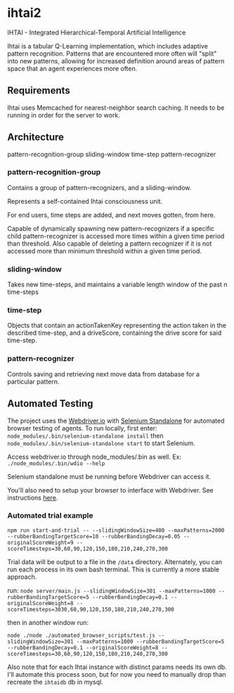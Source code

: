 # ihtai2

IHTAI - Integrated Hierarchical-Temporal Artificial Intelligence

Ihtai is a tabular Q-Learning implementation, which includes adaptive pattern recognition. Patterns that are encountered more often will "split" into new patterns, allowing for increased definition around areas of pattern space that an agent experiences more often.

## Requirements
Ihtai uses Memcached for nearest-neighbor search caching. It needs to be running in order for the server to work.

## Architecture
pattern-recognition-group
  sliding-window
    time-step
  pattern-recognizer

### pattern-recognition-group
Contains a group of pattern-recognizers, and a sliding-window.

Represents a self-contained Ihtai consciousness unit.

For end users, time steps are added, and next moves gotten, from here.

Capable of dynamically spawning new pattern-recognizers if a specific child pattern-recognizer is 
accessed more times within a given time period than threshold. Also capable of deleting a pattern recognizer
if it is not accessed more than minimum threshold within a given time period.

### sliding-window
Takes new time-steps, and maintains a variable length window of the past n time-steps


### time-step
Objects that contain an actionTakenKey representing the action taken in the described time-step,
and a driveScore, containing the drive score for said time-step.


### pattern-recognizer
Controls saving and retrieving next move data from database for a particular pattern. 

## Automated Testing
The project uses the [Webdriver.io](http://webdriver.io/) with [Selenium Standalone](https://github.com/vvo/selenium-standalone) for automated browser testing of agents.
To run locally, first enter:
`node_modules/.bin/selenium-standalone install` then
`node_modules/.bin/selenium-standalone start` to start Selenium.

Access webdriver.io through node_modules/.bin as well. Ex:
`./node_modules/.bin/wdio --help`

Selenium standalone must be running before Webdriver can access it.

You'll also need to setup your browser to interface with Webdriver. See instructions [here](http://webdriver.io/guide/getstarted/install.html#Setup-Chrome).

### Automated trial example
`npm run start-and-trial -- --slidingWindowSize=400 --maxPatterns=2000 --rubberBandingTargetScore=10 --rubberBandingDecay=0.05 --originalScoreWeight=9 --scoreTimesteps=30,60,90,120,150,180,210,240,270,300`

Trial data will be output to a file in the `/data` directory.
Alternately, you can run each process in its own bash terminal. This is currently a more stable approach.

run:
`node server/main.js --slidingWindowSize=301 --maxPatterns=1000 --rubberBandingTargetScore=5 --rubberBandingDecay=0.1 --originalScoreWeight=8 --scoreTimesteps=3030,60,90,120,150,180,210,240,270,300`

then in another window run:

`node ./node ./automated_browser_scripts/test.js --slidingWindowSize=301 --maxPatterns=1000 --rubberBandingTargetScore=5 --rubberBandingDecay=0.1 --originalScoreWeight=8 --scoreTimesteps=30,60,90,120,150,180,210,240,270,300`

Also note that for each Ihtai instance with distinct params needs its own db. I'll automate this process soon, but for now you need to manually drop than recreate the `ihtaidb` db in mysql.
